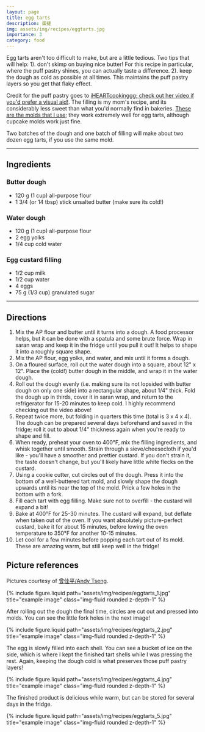 ```yaml
---
layout: page
title: egg tarts
description: 蛋撻
img: assets/img/recipes/eggtarts.jpg
importance: 3
category: food
---
```


Egg tarts aren't too difficult to make, but are a little tedious. Two tips that will help: 1). don't skimp on buying nice butter! For this recipe in particular, where the puff pastry shines, you can actually taste a difference. 2). keep the dough as cold as possible at all times. This maintains the puff pastry layers so you get that flaky effect.

Credit for the puff pastry goes to [iHEARTcookinggg; check out her video if you'd prefer a visual aid!](https://www.youtube.com/watch?v=El0QqbL4CW4). The filling is my mom's recipe, and its considerably less sweet than what you'd normally find in bakeries. [These are the molds that I use](https://www.amazon.com/gp/product/B00S0Z8162); they work extremely well for egg tarts, although cupcake molds work just fine. 

Two batches of the dough and one batch of filling will make about two dozen egg tarts, if you use the same mold.

---

## **Ingredients**

### Butter dough
* 120 g (1 cup) all-purpose flour
* 1 3/4 (or 14 tbsp) stick unsalted butter (make sure its cold!)

### Water dough
* 120 g (1 cup) all-purpose flour
* 2 egg yolks
* 1/4 cup cold water

### Egg custard filling
* 1/2 cup milk
* 1/2 cup water
* 4 eggs
* 75 g (1/3 cup) granulated sugar

---

## **Directions**

1. Mix the AP flour and butter until it turns into a dough. A food processor helps, but it can be done with a spatula and some brute force. Wrap in saran wrap and keep it in the fridge until you pull it out! It helps to shape it into a roughly square shape.
2. Mix the AP flour, egg yolks, and water, and mix until it forms a dough. 
3. On a floured surface, roll out the water dough into a square, about 12" x 12". Place the (cold!) butter dough in the middle, and wrap it in the water dough.
4. Roll out the dough evenly (i.e. making sure its not lopsided with butter dough on only one side) into a rectangular shape, about 1/4" thick. Fold the dough up in thirds, cover it in saran wrap, and return to the refrigerator for 15-20 minutes to keep cold. I highly recommend checking out the video above!
5. Repeat twice more, but folding in quarters this time (total is 3 x 4 x 4). The dough can be prepared several days beforehand and saved in the fridge; roll it out to about 1/4" thickness again when you're ready to shape and fill.
6. When ready, preheat your oven to 400°F, mix the filling ingredients, and whisk together until smooth. Strain through a sieve/cheesecloth if you'd like - you'll have a smoother and prettier custard. If you don't strain it, the taste doesn't change, but you'll likely have little white flecks  on the custard. 
7. Using a cookie cutter, cut circles out of the dough. Press it into the bottom of a well-buttered tart mold, and slowly shape the dough upwards until its near the top of the mold. Prick a few holes in the bottom with a fork.
8. Fill each tart with egg filling. Make sure not to overfill - the custard will expand a bit! 
9. Bake at 400°F for 25-30 minutes. The custard will expand, but deflate when taken out of the oven. If you want absolutely picture-perfect custard, bake it for about 15 minutes, before lowing the oven temperature to 350°F for another 10-15 minutes. 
10. Let cool for a few minutes before popping each tart out of its mold. These are amazing warm, but still keep well in the fridge! 

## Picture references

Pictures courtesy of [曾佳平/Andy Tseng](https://www.flickr.com/photos/143880046@N08/albums/with/72157694147994041).

<div class="row">
    <div class="col-sm mt-3 mt-md-0">
        {% include figure.liquid path="assets/img/recipes/eggtarts_1.jpg" title="example image" class="img-fluid rounded z-depth-1" %}
    </div>
</div>

After rolling out the dough the final time, circles are cut out and pressed into molds. You can see the little fork holes in the next image!

<div class="row">
    <div class="col-sm mt-3 mt-md-0">
        {% include figure.liquid path="assets/img/recipes/eggtarts_2.jpg" title="example image" class="img-fluid rounded z-depth-1" %}
    </div>
</div>

The egg is slowly filled into each shell. You can see a bucket of ice on the side, which is where I kept the finished tart shells while I was pressing the rest. Again, keeping the dough cold is what preserves those puff pastry layers!

<div class="row">
    <div class="col-sm mt-3 mt-md-0">
        {% include figure.liquid path="assets/img/recipes/eggtarts_4.jpg" title="example image" class="img-fluid rounded z-depth-1" %}
    </div>
</div>

The finished product is delicious while warm, but can be stored for several days in the fridge.

<div class="row">
    <div class="col-sm mt-3 mt-md-0">
        {% include figure.liquid path="assets/img/recipes/eggtarts_5.jpg" title="example image" class="img-fluid rounded z-depth-1" %}
    </div>
</div>

